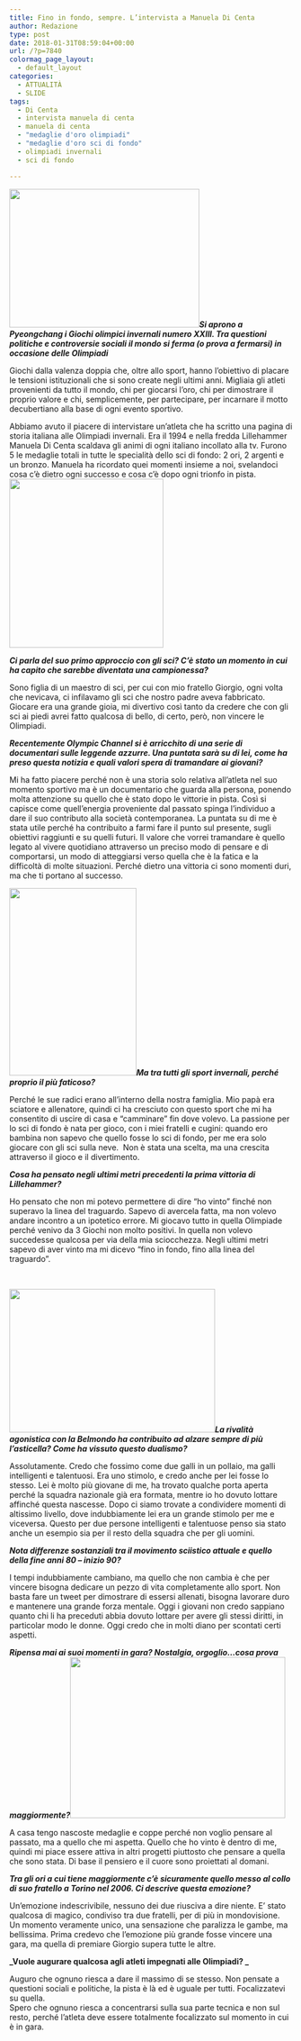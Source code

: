 ```yaml
---
title: Fino in fondo, sempre. L’intervista a Manuela Di Centa
author: Redazione
type: post
date: 2018-01-31T08:59:04+00:00
url: /?p=7840
colormag_page_layout:
  - default_layout
categories:
  - ATTUALITÀ
  - SLIDE
tags:
  - Di Centa
  - intervista manuela di centa
  - manuela di centa
  - "medaglie d'oro olimpiadi"
  - "medaglie d'oro sci di fondo"
  - olimpiadi invernali
  - sci di fondo

---
```

**_<img decoding="async" loading="lazy" class=" wp-image-7850 alignleft" src="https://progressonline.it/wp-content/uploads/2018/01/GettyImages-635636046-300x200.jpg" alt="" width="338" height="246" />Si aprono a Pyeongchang i Giochi olimpici invernali numero XXIII. Tra questioni politiche e controversie sociali il mondo si ferma (o prova a fermarsi) in occasione delle Olimpiadi_**

Giochi dalla valenza doppia che, oltre allo sport, hanno l’obiettivo di placare le tensioni istituzionali che si sono create negli ultimi anni. Migliaia gli atleti provenienti da tutto il mondo, chi per giocarsi l’oro, chi per dimostrare il proprio valore e chi, semplicemente, per partecipare, per incarnare il motto decubertiano alla base di ogni evento sportivo.

Abbiamo avuto il piacere di intervistare un’atleta che ha scritto una pagina di storia italiana alle Olimpiadi invernali. Era il 1994 e nella fredda Lillehammer Manuela Di Centa scaldava gli animi di ogni italiano incollato alla tv. Furono 5 le medaglie totali in tutte le specialità dello sci di fondo: 2 ori, 2 argenti e un bronzo. Manuela ha ricordato quei momenti insieme a noi, svelandoci cosa c’è dietro ogni successo e cosa c’è dopo ogni trionfo in pista.<img decoding="async" loading="lazy" class="size-medium wp-image-7845 alignright" src="https://progressonline.it/wp-content/uploads/2018/01/MDiCenta-con-Kari-3-274x300.jpg" alt="" width="274" height="300" />

**_Ci parla del suo primo approccio con gli sci? C’è stato un momento in cui ha capito che sarebbe diventata una campionessa?_**

Sono figlia di un maestro di sci, per cui con mio fratello Giorgio, ogni volta che nevicava, ci infilavamo gli sci che nostro padre aveva fabbricato. Giocare era una grande gioia, mi divertivo così tanto da credere che con gli sci ai piedi avrei fatto qualcosa di bello, di certo, però, non vincere le Olimpiadi.

**_Recentemente Olympic Channel si è arricchito di una serie di documentari sulle leggende azzurre. Una puntata sarà su di lei, come ha preso questa notizia e quali valori spera di tramandare ai giovani?_**

Mi ha fatto piacere perché non è una storia solo relativa all’atleta nel suo momento sportivo ma è un documentario che guarda alla persona, ponendo molta attenzione su quello che è stato dopo le vittorie in pista. Così si capisce come quell’energia proveniente dal passato spinga l’individuo a dare il suo contributo alla società contemporanea. La puntata su di me è stata utile perché ha contribuito a farmi fare il punto sul presente, sugli obiettivi raggiunti e su quelli futuri. Il valore che vorrei tramandare è quello legato al vivere quotidiano attraverso un preciso modo di pensare e di comportarsi, un modo di atteggiarsi verso quella che è la fatica e la difficoltà di molte situazioni. Perché dietro una vittoria ci sono momenti duri, ma che ti portano al successo.

**_<img decoding="async" loading="lazy" class=" wp-image-7843 alignleft" src="https://progressonline.it/wp-content/uploads/2018/01/dicenta05-218x300.jpg" alt="" width="226" height="333" />Ma tra tutti gli sport invernali, perché proprio il più faticoso?_**

Perché le sue radici erano all’interno della nostra famiglia. Mio papà era sciatore e allenatore, quindi ci ha cresciuto con questo sport che mi ha consentito di uscire di casa e “camminare” fin dove volevo. La passione per lo sci di fondo è nata per gioco, con i miei fratelli e cugini: quando ero bambina non sapevo che quello fosse lo sci di fondo, per me era solo giocare con gli sci sulla neve.  Non è stata una scelta, ma una crescita attraverso il gioco e il divertimento.

**_Cosa ha pensato negli ultimi metri precedenti la prima vittoria di Lillehammer?_**

Ho pensato che non mi potevo permettere di dire “ho vinto” finché non superavo la linea del traguardo. Sapevo di avercela fatta, ma non volevo andare incontro a un ipotetico errore. Mi giocavo tutto in quella Olimpiade perché venivo da 3 Giochi non molto positivi. In quella non volevo succedesse qualcosa per via della mia sciocchezza. Negli ultimi metri sapevo di aver vinto ma mi dicevo “fino in fondo, fino alla linea del traguardo”.  
<!--nextpage-->

&nbsp;

**_<img decoding="async" loading="lazy" class="wp-image-7854  alignleft" src="https://progressonline.it/wp-content/uploads/2018/01/di-centa-300x201.jpg" alt="" width="366" height="255" />La rivalità agonistica con la Belmondo ha contribuito ad alzare sempre di più l’asticella? Come ha vissuto questo dualismo?_**

Assolutamente. Credo che fossimo come due galli in un pollaio, ma galli intelligenti e talentuosi. Era uno stimolo, e credo anche per lei fosse lo stesso. Lei è molto più giovane di me, ha trovato qualche porta aperta perché la squadra nazionale già era formata, mentre io ho dovuto lottare affinché questa nascesse. Dopo ci siamo trovate a condividere momenti di altissimo livello, dove indubbiamente lei era un grande stimolo per me e viceversa. Questo per due persone intelligenti e talentuose penso sia stato anche un esempio sia per il resto della squadra che per gli uomini.

**_Nota differenze sostanziali tra il movimento sciistico attuale e quello della fine anni 80 – inizio 90?_**

I tempi indubbiamente cambiano, ma quello che non cambia è che per vincere bisogna dedicare un pezzo di vita completamente allo sport. Non basta fare un tweet per dimostrare di essersi allenati, bisogna lavorare duro e mantenere una grande forza mentale. Oggi i giovani non credo sappiano quanto chi li ha preceduti abbia dovuto lottare per avere gli stessi diritti, in particolar modo le donne. Oggi credo che in molti diano per scontati certi aspetti.

**_Ripensa mai ai suoi momenti in gara? Nostalgia, orgoglio…cosa prova maggiormente?<img decoding="async" loading="lazy" class=" wp-image-7842 alignright" src="https://progressonline.it/wp-content/uploads/2018/01/102_giorgio_di_centa_20150302_1699901996-300x228.jpg" alt="" width="383" height="286" />_**

A casa tengo nascoste medaglie e coppe perché non voglio pensare al passato, ma a quello che mi aspetta. Quello che ho vinto è dentro di me, quindi mi piace essere attiva in altri progetti piuttosto che pensare a quella che sono stata. Di base il pensiero e il cuore sono proiettati al domani.

**_Tra gli ori a cui tiene maggiormente c’è sicuramente quello messo al collo di suo fratello a Torino nel 2006. Ci descrive questa emozione?_**

Un’emozione indescrivibile, nessuno dei due riusciva a dire niente. E’ stato qualcosa di magico, condiviso tra due fratelli, per di più in mondovisione. Un momento veramente unico, una sensazione che paralizza le gambe, ma bellissima. Prima credevo che l’emozione più grande fosse vincere una gara, ma quella di premiare Giorgio supera tutte le altre.

**_Vuole augurare qualcosa agli atleti impegnati alle Olimpiadi? _** 

Auguro che ognuno riesca a dare il massimo di se stesso. Non pensate a questioni sociali e politiche, la pista è là ed è uguale per tutti. Focalizzatevi su quella.  
Spero che ognuno riesca a concentrarsi sulla sua parte tecnica e non sul resto, perché l’atleta deve essere totalmente focalizzato sul momento in cui è in gara.